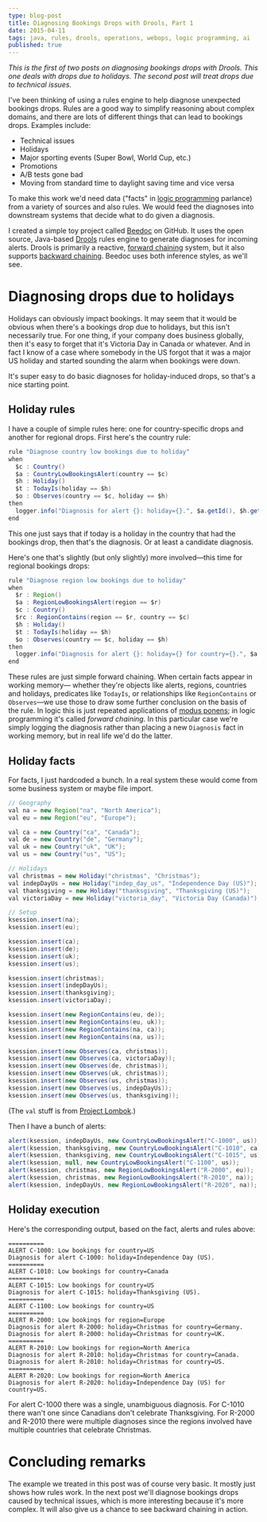 ```yaml
---
type: blog-post
title: Diagnosing Bookings Drops with Drools, Part 1
date: 2015-04-11
tags: java, rules, drools, operations, webops, logic programming, ai
published: true
---
```

_This is the first of two posts on diagnosing bookings drops with Drools. This one deals with drops due to holidays. The second post will treat drops due to technical issues._

I've been thinking of using a rules engine to help diagnose unexpected bookings drops. Rules are a good way to simplify reasoning about complex domains, and there are lots of different things that can lead to bookings drops. Examples include:

- Technical issues
- Holidays
- Major sporting events (Super Bowl, World Cup, etc.)
- Promotions
- A/B tests gone bad
- Moving from standard time to daylight saving time and vice versa

To make this work we'd need data ("facts" in [logic programming](http://en.wikipedia.org/wiki/Logic_programming) parlance) from a variety of sources and also rules. We would feed the diagnoses into downstream systems that decide what to do given a diagnosis.

I created a simple toy project called [Beedoc](https://github.com/williewheeler/beedoc) on GitHub. It uses the open source, Java-based [Drools](http://www.drools.org/) rules engine to generate diagnoses for incoming alerts. Drools is primarily a reactive, [forward chaining](http://en.wikipedia.org/wiki/Forward_chaining) system, but it also supports [backward chaining](http://en.wikipedia.org/wiki/Backward_chaining). Beedoc uses both inference styles, as we'll see.

# Diagnosing drops due to holidays

Holidays can obviously impact bookings. It may seem that it would be obvious when there's a bookings drop due to holidays, but this isn't necessarily true. For one thing, if your company does business globally, then it's easy to forget that it's Victoria Day in Canada or whatever. And in fact I know of a case where somebody in the US forgot that it was a major US holiday and started sounding the alarm when bookings were down.

It's super easy to do basic diagnoses for holiday-induced drops, so that's a nice starting point.

## Holiday rules

I have a couple of simple rules here: one for country-specific drops and another for regional drops. First here's the country rule:

~~~ java
rule "Diagnose country low bookings due to holiday"
when
  $c : Country()
  $a : CountryLowBookingsAlert(country == $c)
  $h : Holiday()
  $t : TodayIs(holiday == $h)
  $o : Observes(country == $c, holiday == $h)
then
  logger.info("Diagnosis for alert {}: holiday={}.", $a.getId(), $h.getName());
end
~~~

This one just says that if today is a holiday in the country that had the bookings drop, then that's the diagnosis. Or at least a candidate diagnosis.

Here's one that's slightly (but only slightly) more involved&mdash;this time for regional bookings drops:

~~~ java
rule "Diagnose region low bookings due to holiday"
when
  $r : Region()
  $a : RegionLowBookingsAlert(region == $r)
  $c : Country()
  $rc : RegionContains(region == $r, country == $c)
  $h : Holiday()
  $t : TodayIs(holiday == $h)
  $o : Observes(country == $c, holiday == $h)
then
  logger.info("Diagnosis for alert {}: holiday={} for country={}.", $a.getId(), $h.getName(), $c.getName());
end
~~~

These rules are just simple forward chaining. When certain facts appear in working memory&mdash; whether they're objects like alerts, regions, countries and holidays, predicates like `TodayIs`, or relationships like `RegionContains` or `Observes`&mdash;we use those to draw some further conclusion on the basis of the rule. In logic this is just repeated applications of [modus ponens](http://en.wikipedia.org/wiki/Modus_ponens); in logic programming it's called _forward chaining_. In this particular case we're simply logging the diagnosis rather than placing a new `Diagnosis` fact in working memory, but in real life we'd do the latter.

## Holiday facts

For facts, I just hardcoded a bunch. In a real system these would come from some business system or maybe file import.

~~~ java
// Geography
val na = new Region("na", "North America");
val eu = new Region("eu", "Europe");

val ca = new Country("ca", "Canada");
val de = new Country("de", "Germany");
val uk = new Country("uk", "UK");
val us = new Country("us", "US");

// Holidays
val christmas = new Holiday("christmas", "Christmas");
val indepDayUs = new Holiday("indep_day_us", "Independence Day (US)");
val thanksgiving = new Holiday("thanksgiving", "Thanksgiving (US)");
val victoriaDay = new Holiday("victoria_day", "Victoria Day (Canada)");

// Setup
ksession.insert(na);
ksession.insert(eu);

ksession.insert(ca);
ksession.insert(de);
ksession.insert(uk);
ksession.insert(us);

ksession.insert(christmas);
ksession.insert(indepDayUs);
ksession.insert(thanksgiving);
ksession.insert(victoriaDay);

ksession.insert(new RegionContains(eu, de));
ksession.insert(new RegionContains(eu, uk));
ksession.insert(new RegionContains(na, ca));
ksession.insert(new RegionContains(na, us));

ksession.insert(new Observes(ca, christmas));
ksession.insert(new Observes(ca, victoriaDay));
ksession.insert(new Observes(de, christmas));
ksession.insert(new Observes(uk, christmas));
ksession.insert(new Observes(us, christmas));
ksession.insert(new Observes(us, indepDayUs));
ksession.insert(new Observes(us, thanksgiving));
~~~

(The `val` stuff is from [Project Lombok](http://projectlombok.org/).)

Then I have a bunch of alerts:

~~~ java
alert(ksession, indepDayUs, new CountryLowBookingsAlert("C-1000", us));
alert(ksession, thanksgiving, new CountryLowBookingsAlert("C-1010", ca));
alert(ksession, thanksgiving, new CountryLowBookingsAlert("C-1015", us));
alert(ksession, null, new CountryLowBookingsAlert("C-1100", us));
alert(ksession, christmas, new RegionLowBookingsAlert("R-2000", eu));
alert(ksession, christmas, new RegionLowBookingsAlert("R-2010", na));
alert(ksession, indepDayUs, new RegionLowBookingsAlert("R-2020", na));
~~~

## Holiday execution

Here's the corresponding output, based on the fact, alerts and rules above:

~~~
==========
ALERT C-1000: Low bookings for country=US
Diagnosis for alert C-1000: holiday=Independence Day (US).
==========
ALERT C-1010: Low bookings for country=Canada
==========
ALERT C-1015: Low bookings for country=US
Diagnosis for alert C-1015: holiday=Thanksgiving (US).
==========
ALERT C-1100: Low bookings for country=US
==========
ALERT R-2000: Low bookings for region=Europe
Diagnosis for alert R-2000: holiday=Christmas for country=Germany.
Diagnosis for alert R-2000: holiday=Christmas for country=UK.
==========
ALERT R-2010: Low bookings for region=North America
Diagnosis for alert R-2010: holiday=Christmas for country=Canada.
Diagnosis for alert R-2010: holiday=Christmas for country=US.
==========
ALERT R-2020: Low bookings for region=North America
Diagnosis for alert R-2020: holiday=Independence Day (US) for country=US.
~~~

For alert C-1000 there was a single, unambiguous diagnosis. For C-1010 there wan't one since Canadians don't celebrate Thanksgiving. For R-2000 and R-2010 there were multiple diagnoses since the regions involved have multiple countries that celebrate Christmas.

# Concluding remarks

The example we treated in this post was of course very basic. It mostly just shows how rules work. In the next post we'll diagnose bookings drops caused by technical issues, which is more interesting because it's more complex. It will also give us a chance to see backward chaining in action.

